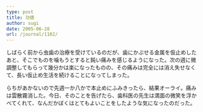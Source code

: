 ```yaml
---
type: post
title: 功徳
author: sugi
date: 2005-06-28
url: /journal/1182/
---
```

しばらく前から虫歯の治療を受けているのだが、歯にかぶせる金属を仮止めしたあと、そこでものを噛もうとすると鈍い痛みを感じるようになった。次の週に微調整してもらって幾分かは楽になったものの、その痛みは完全には消え失せなくて、長い仮止め生活を続けることになってしまった。

らちがあかないので先週一か八かで本止めにふみきったら、結果オーライ。痛みは雲散霧消した。今日、そのことを告げたら、歯科医の先生は満面の微笑を浮かべてくれて、なんだかぼくはとてもよいことをしたような気になったのだった。

